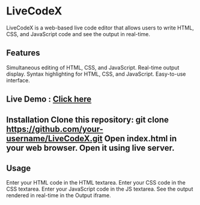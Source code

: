 # LiveCodeX

LiveCodeX is a web-based live code editor that allows users to write HTML, CSS, and JavaScript code and see the output in real-time.

## Features

Simultaneous editing of HTML, CSS, and JavaScript. Real-time output display. Syntax highlighting for HTML, CSS, and JavaScript. Easy-to-use interface.

## Live Demo : [Click here](https://ritammaity55.github.io/LiveCodeX/)



## Installation Clone this repository: git clone https://github.com/your-username/LiveCodeX.git Open index.html in your web browser. Open it using live server.

## Usage

Enter your HTML code in the HTML textarea. Enter your CSS code in the CSS textarea. Enter your JavaScript code in the JS textarea. See the output rendered in real-time in the Output iframe.
